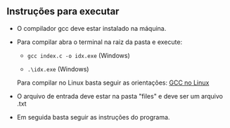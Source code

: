 ## Instruções para executar 


- O compilador gcc deve estar instalado na máquina.
- Para compilar abra o terminal na raiz da pasta e execute:

    - ```gcc index.c -o idx.exe``` (Windows)

    - ```.\idx.exe``` (Windows)

  Para compilar no Linux basta seguir as orientações: <a href="https://pt.wikihow.com/Compilar-um-Programa-Usando-o-Compilador-GNU-(GCC)#:~:text=O%20GNU%20C%20Compiler%20(também,partir%20do%20gerenciador%20de%20pacotes.">GCC no Linux</a>


- O arquivo de entrada deve estar na pasta "files" e deve ser um arquivo .txt
- Em seguida basta seguir as instruções do programa.
